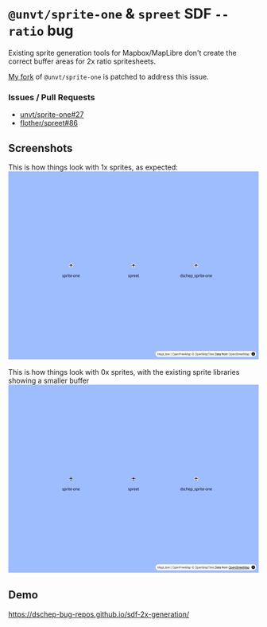 # `@unvt/sprite-one` & `spreet` SDF `--ratio` bug

Existing sprite generation tools for Mapbox/MapLibre don't create the correct buffer areas for 2x
ratio spritesheets.

[My fork](https://github.com/dschep/sprite-one) of `@unvt/sprite-one` is patched to address this
issue.

### Issues / Pull Requests

* [unvt/sprite-one#27](https://github.com/unvt/sprite-one/pull/27)
* [flother/spreet#86](https://github.com/flother/spreet/issues/86)

## Screenshots
This is how things look with 1x sprites, as expected:
![](./1x.png)

This is how things look with 0x sprites, with the existing sprite libraries showing a smaller
buffer
![](./2x.png)

## Demo

https://dschep-bug-repos.github.io/sdf-2x-generation/
